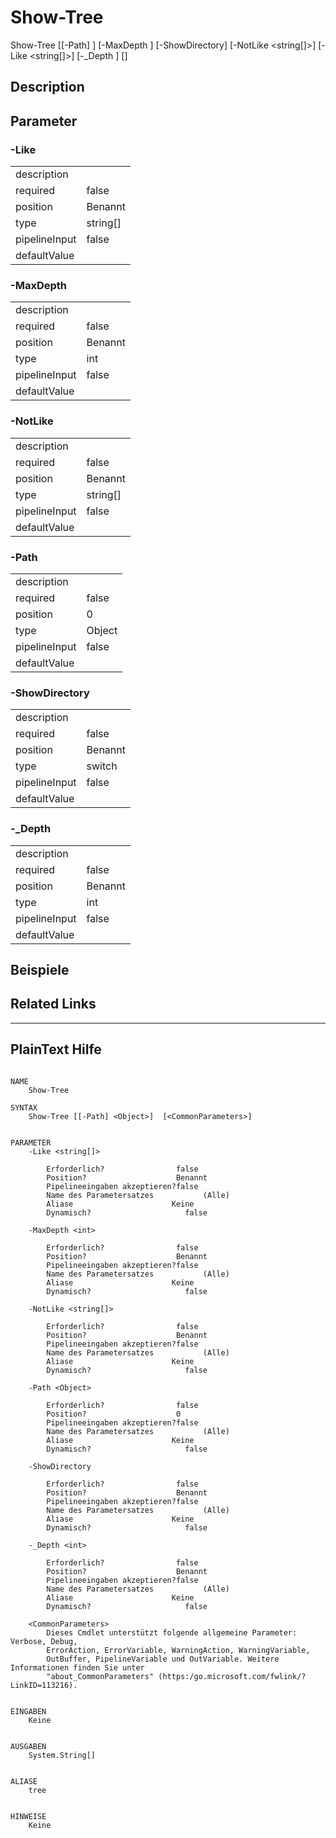 ﻿# Show-Tree

Show-Tree [[-Path] <Object>] [-MaxDepth <int>] [-ShowDirectory] [-NotLike <string[]>] [-Like <string[]>] [-_Depth <int>] [<CommonParameters>]



## Description



## Parameter

### -Like


<table><tr><td>description</td><td></td></tr>
<tr><td>required</td><td>false
</td></tr>
<tr><td>position</td><td>Benannt
</td></tr>
<tr><td>type</td><td>string[]
</td></tr>
<tr><td>pipelineInput</td><td>false
</td></tr>
<tr><td>defaultValue</td><td></td></tr>
</table>

### -MaxDepth


<table><tr><td>description</td><td></td></tr>
<tr><td>required</td><td>false
</td></tr>
<tr><td>position</td><td>Benannt
</td></tr>
<tr><td>type</td><td>int
</td></tr>
<tr><td>pipelineInput</td><td>false
</td></tr>
<tr><td>defaultValue</td><td></td></tr>
</table>

### -NotLike


<table><tr><td>description</td><td></td></tr>
<tr><td>required</td><td>false
</td></tr>
<tr><td>position</td><td>Benannt
</td></tr>
<tr><td>type</td><td>string[]
</td></tr>
<tr><td>pipelineInput</td><td>false
</td></tr>
<tr><td>defaultValue</td><td></td></tr>
</table>

### -Path


<table><tr><td>description</td><td></td></tr>
<tr><td>required</td><td>false
</td></tr>
<tr><td>position</td><td>0
</td></tr>
<tr><td>type</td><td>Object
</td></tr>
<tr><td>pipelineInput</td><td>false
</td></tr>
<tr><td>defaultValue</td><td></td></tr>
</table>

### -ShowDirectory


<table><tr><td>description</td><td></td></tr>
<tr><td>required</td><td>false
</td></tr>
<tr><td>position</td><td>Benannt
</td></tr>
<tr><td>type</td><td>switch
</td></tr>
<tr><td>pipelineInput</td><td>false
</td></tr>
<tr><td>defaultValue</td><td></td></tr>
</table>

### -_Depth


<table><tr><td>description</td><td></td></tr>
<tr><td>required</td><td>false
</td></tr>
<tr><td>position</td><td>Benannt
</td></tr>
<tr><td>type</td><td>int
</td></tr>
<tr><td>pipelineInput</td><td>false
</td></tr>
<tr><td>defaultValue</td><td></td></tr>
</table>

## Beispiele

## Related Links


---
## PlainText Hilfe

```

NAME
    Show-Tree
    
SYNTAX
    Show-Tree [[-Path] <Object>]  [<CommonParameters>]
    
    
PARAMETER
    -Like <string[]>
        
        Erforderlich?                false
        Position?                    Benannt
        Pipelineeingaben akzeptieren?false
        Name des Parametersatzes           (Alle)
        Aliase                      Keine
        Dynamisch?                     false
        
    -MaxDepth <int>
        
        Erforderlich?                false
        Position?                    Benannt
        Pipelineeingaben akzeptieren?false
        Name des Parametersatzes           (Alle)
        Aliase                      Keine
        Dynamisch?                     false
        
    -NotLike <string[]>
        
        Erforderlich?                false
        Position?                    Benannt
        Pipelineeingaben akzeptieren?false
        Name des Parametersatzes           (Alle)
        Aliase                      Keine
        Dynamisch?                     false
        
    -Path <Object>
        
        Erforderlich?                false
        Position?                    0
        Pipelineeingaben akzeptieren?false
        Name des Parametersatzes           (Alle)
        Aliase                      Keine
        Dynamisch?                     false
        
    -ShowDirectory
        
        Erforderlich?                false
        Position?                    Benannt
        Pipelineeingaben akzeptieren?false
        Name des Parametersatzes           (Alle)
        Aliase                      Keine
        Dynamisch?                     false
        
    -_Depth <int>
        
        Erforderlich?                false
        Position?                    Benannt
        Pipelineeingaben akzeptieren?false
        Name des Parametersatzes           (Alle)
        Aliase                      Keine
        Dynamisch?                     false
        
    <CommonParameters>
        Dieses Cmdlet unterstützt folgende allgemeine Parameter: Verbose, Debug,
        ErrorAction, ErrorVariable, WarningAction, WarningVariable,
        OutBuffer, PipelineVariable und OutVariable. Weitere Informationen finden Sie unter 
        "about_CommonParameters" (https:/go.microsoft.com/fwlink/?LinkID=113216). 
    
    
EINGABEN
    Keine
    
    
AUSGABEN
    System.String[]
    
    
ALIASE
    tree
    

HINWEISE
    Keine



```

